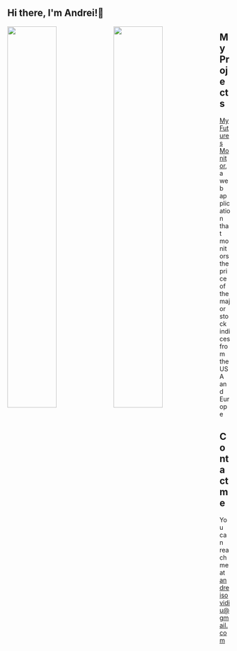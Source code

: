 ## Hi there, I'm Andrei!👋
<img align="left" width="47%" src="https://github-readme-stats.vercel.app/api?username=andreisovidiu&count_private=true&show_icons=true&theme=tokyonight" /> 
<img align="left" width="47%" src="https://github-readme-stats.vercel.app/api/top-langs/?username=andreisovidiu&layout=compact&theme=tokyonight" />

## My Projects
<a href="https://project1-production-daee.up.railway.app/" rel="nofollow">My Futures Monitor</a>, a web application that monitors the price of the major stock indices from the USA and Europe

## Contact me
You can reach me at andreisovidiu@gmail.com
